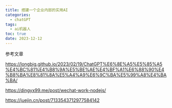```yaml
---
title: 搭建一个企业内部的实用AI
categories:
  - chatGPT
tags:
  - ai机器人
toc: true
date: 2023-12-12
---
```




参考文章

https://longbig.github.io/2023/02/19/ChatGPT%E6%8E%A5%E5%85%A5%E4%BC%81%E4%B8%9A%E5%BE%AE%E4%BF%A1%E6%88%90%E4%B8%BA%E8%81%8A%E5%A4%A9%E6%9C%BA%E5%99%A8%E4%BA%BA/

https://dingyx99.me/post/wechat-work-nodejs/

https://juejin.cn/post/7133543712977584142
